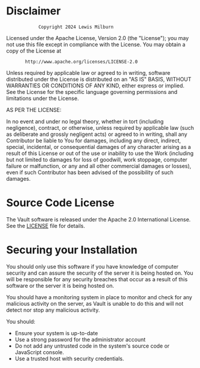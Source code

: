 # Disclaimer
                Copyright 2024 Lewis Milburn

   Licensed under the Apache License, Version 2.0 (the "License");
   you may not use this file except in compliance with the License.
   You may obtain a copy of the License at

           http://www.apache.org/licenses/LICENSE-2.0

   Unless required by applicable law or agreed to in writing, software
   distributed under the License is distributed on an "AS IS" BASIS,
   WITHOUT WARRANTIES OR CONDITIONS OF ANY KIND, either express or implied.
   See the License for the specific language governing permissions and
   limitations under the License.


AS PER THE LICENSE:

In no event and under no legal theory,
whether in tort (including negligence), contract, or otherwise,
unless required by applicable law (such as deliberate and grossly
negligent acts) or agreed to in writing, shall any Contributor be
liable to You for damages, including any direct, indirect, special,
incidental, or consequential damages of any character arising as a
result of this License or out of the use or inability to use the
Work (including but not limited to damages for loss of goodwill,
work stoppage, computer failure or malfunction, or any and all
other commercial damages or losses), even if such Contributor
has been advised of the possibility of such damages.

# Source Code License
The Vault software is released under the Apache 2.0 International License. See the [LICENSE](https://github.com/lewmilburn/Vault/blob/main/LICENSE) file for details.

# Securing your Installation
You should only use this software if you have knowledge of computer security and can assure the security of the server it is being hosted on. You will be responsible for any security breaches that occur as a result of this software or the server it is being hosted on.

You should have a monitoring system in place to monitor and check for any malicious activity on the server, as Vault is unable to do this and will not detect nor stop any malicious activity.

You should:
* Ensure your system is up-to-date
* Use a strong password for the administrator account
* Do not add any untrusted code in the system's source code or JavaScript console.
* Use a trusted host with security credentials.
